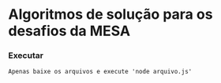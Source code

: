 # Algoritmos de solução para os desafios da MESA

### Executar

    Apenas baixe os arquivos e execute 'node arquivo.js'
